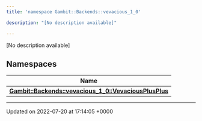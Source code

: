 ```yaml
---
title: 'namespace Gambit::Backends::vevacious_1_0'

description: "[No description available]"

---
```







[No description available]

## Namespaces

| Name           |
| -------------- |
| **[Gambit::Backends::vevacious_1_0::VevaciousPlusPlus](/documentation/code/namespaces/namespacegambit_1_1backends_1_1vevacious__1__0_1_1vevaciousplusplus/)**  |






-------------------------------

Updated on 2022-07-20 at 17:14:05 +0000